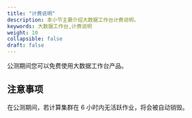 ```yaml
---
title: "计费说明"
description: 本小节主要介绍大数据工作台计费说明。 
keywords: 大数据工作台,计费说明
weight: 10
collapsible: false
draft: false
---
```



公测期间您可以免费使用大数据工作台产品。

## 注意事项

在公测期间，若计算集群在 6 小时内无活跃作业，将会被自动销毁。



